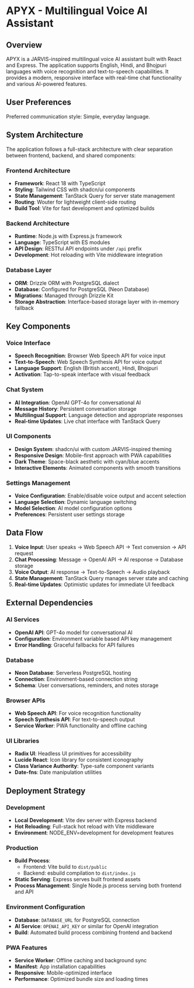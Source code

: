 # APYX - Multilingual Voice AI Assistant

## Overview

APYX is a JARVIS-inspired multilingual voice AI assistant built with React and Express. The application supports English, Hindi, and Bhojpuri languages with voice recognition and text-to-speech capabilities. It provides a modern, responsive interface with real-time chat functionality and various AI-powered features.

## User Preferences

Preferred communication style: Simple, everyday language.

## System Architecture

The application follows a full-stack architecture with clear separation between frontend, backend, and shared components:

### Frontend Architecture
- **Framework**: React 18 with TypeScript
- **Styling**: Tailwind CSS with shadcn/ui components
- **State Management**: TanStack Query for server state management
- **Routing**: Wouter for lightweight client-side routing
- **Build Tool**: Vite for fast development and optimized builds

### Backend Architecture
- **Runtime**: Node.js with Express.js framework
- **Language**: TypeScript with ES modules
- **API Design**: RESTful API endpoints under `/api` prefix
- **Development**: Hot reloading with Vite middleware integration

### Database Layer
- **ORM**: Drizzle ORM with PostgreSQL dialect
- **Database**: Configured for PostgreSQL (Neon Database)
- **Migrations**: Managed through Drizzle Kit
- **Storage Abstraction**: Interface-based storage layer with in-memory fallback

## Key Components

### Voice Interface
- **Speech Recognition**: Browser Web Speech API for voice input
- **Text-to-Speech**: Web Speech Synthesis API for voice output
- **Language Support**: English (British accent), Hindi, Bhojpuri
- **Activation**: Tap-to-speak interface with visual feedback

### Chat System
- **AI Integration**: OpenAI GPT-4o for conversational AI
- **Message History**: Persistent conversation storage
- **Multilingual Support**: Language detection and appropriate responses
- **Real-time Updates**: Live chat interface with TanStack Query

### UI Components
- **Design System**: shadcn/ui with custom JARVIS-inspired theming
- **Responsive Design**: Mobile-first approach with PWA capabilities
- **Dark Theme**: Space-black aesthetic with cyan/blue accents
- **Interactive Elements**: Animated components with smooth transitions

### Settings Management
- **Voice Configuration**: Enable/disable voice output and accent selection
- **Language Selection**: Dynamic language switching
- **Model Selection**: AI model configuration options
- **Preferences**: Persistent user settings storage

## Data Flow

1. **Voice Input**: User speaks → Web Speech API → Text conversion → API request
2. **Chat Processing**: Message → OpenAI API → AI response → Database storage
3. **Voice Output**: AI response → Text-to-Speech → Audio playback
4. **State Management**: TanStack Query manages server state and caching
5. **Real-time Updates**: Optimistic updates for immediate UI feedback

## External Dependencies

### AI Services
- **OpenAI API**: GPT-4o model for conversational AI
- **Configuration**: Environment variable based API key management
- **Error Handling**: Graceful fallbacks for API failures

### Database
- **Neon Database**: Serverless PostgreSQL hosting
- **Connection**: Environment-based connection string
- **Schema**: User conversations, reminders, and notes storage

### Browser APIs
- **Web Speech API**: For voice recognition functionality
- **Speech Synthesis API**: For text-to-speech output
- **Service Worker**: PWA functionality and offline caching

### UI Libraries
- **Radix UI**: Headless UI primitives for accessibility
- **Lucide React**: Icon library for consistent iconography
- **Class Variance Authority**: Type-safe component variants
- **Date-fns**: Date manipulation utilities

## Deployment Strategy

### Development
- **Local Development**: Vite dev server with Express backend
- **Hot Reloading**: Full-stack hot reload with Vite middleware
- **Environment**: NODE_ENV=development for development features

### Production
- **Build Process**: 
  - Frontend: Vite build to `dist/public`
  - Backend: esbuild compilation to `dist/index.js`
- **Static Serving**: Express serves built frontend assets
- **Process Management**: Single Node.js process serving both frontend and API

### Environment Configuration
- **Database**: `DATABASE_URL` for PostgreSQL connection
- **AI Service**: `OPENAI_API_KEY` or similar for OpenAI integration
- **Build**: Automated build process combining frontend and backend

### PWA Features
- **Service Worker**: Offline caching and background sync
- **Manifest**: App installation capabilities
- **Responsive**: Mobile-optimized interface
- **Performance**: Optimized bundle size and loading times